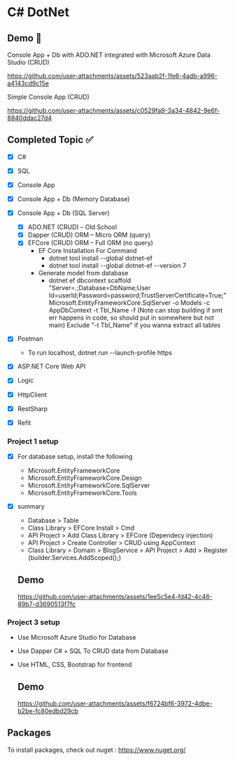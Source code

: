 # C# DotNet

## Demo 🎥
Console App + Db with ADO.NET integrated with Microsoft Azure Data Studio (CRUD)

https://github.com/user-attachments/assets/523aab2f-1fe6-4adb-a996-a4143cd9c15e

Simple Console App (CRUD)

https://github.com/user-attachments/assets/c0529fa9-3a34-4842-9e6f-8840ddac27d4

## Completed Topic ✅

- [x] C#  
- [x] SQL

- [x] Console App  
- [x] Console App + Db (Memory Database)  
- [x] Console App + Db (SQL Server) 

    * [x] ADO.NET (CRUD) – Old School 
    * [x] Dapper (CRUD) ORM – Micro ORM (query) 
    * [x] EFCore (CRUD) ORM – Full ORM (no query)
        - EF Core Installation For Command
            - dotnet tool install --global dotnet-ef
            - dotnet tool install --global dotnet-ef --version 7
        - Generate model from database
            - dotnet ef dbcontext scaffold "Server=.;Database=DbName;User Id=userId;Password=password;TrustServerCertificate=True;" Microsoft.EntityFrameworkCore.SqlServer -o Models -c AppDbContext -t Tbl_Name -f (Note can stop building if smt err happens in code, so should put in somewhere but not main)
            Exclude "-t Tbl_Name" if you wanna extract all tables

- [x] Postman
    - To run localhost, dotnet run --launch-profile https
- [x] ASP.NET Core Web API

- [x] Logic
- [x] HttpClient
- [x] RestSharp
- [x] Refit

### Project 1 setup
- [x] For database setup, install the following
    - Microsoft.EntityFrameworkCore
    - Microsoft.EntityFrameworkCore.Design
    - Microsoft.EntityFrameworkCore.SqlServer
    - Microsoft.EntityFrameworkCore.Tools
- [x] summary
    - Database > Table
    - Class Library > EFCore Install > Cmd
    - API Project > Add Class Library > EFCore (Dependecy injection)
    - API Project > Create Controller > CRUD using AppContext
    - Class Library > Domain > BlogService > API Project > Add > Register (builder.Services.AddScoped<BlogService>();)

    ## Demo
    https://github.com/user-attachments/assets/1ee5c5e4-fd42-4c46-89b7-d3690513f7fc

### Project 3 setup
- Use Microsoft Azure Studio for Database
- Use Dapper C# + SQL To CRUD data from Database
- Use HTML, CSS, Bootstrap for frontend

    ## Demo
    https://github.com/user-attachments/assets/f6724bf6-3972-4dbe-b2be-fc80edbd29cb

## Packages
To install packages, check out nuget : https://www.nuget.org/